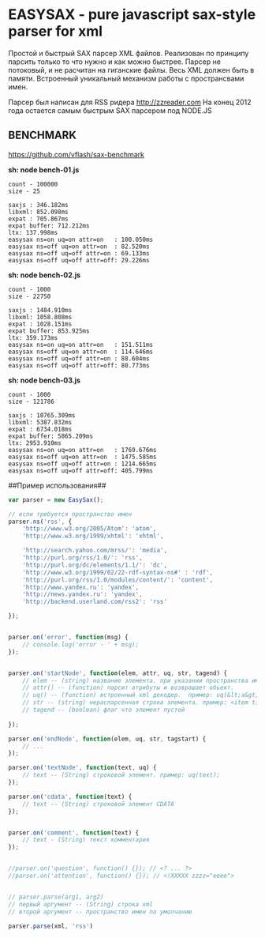 EASYSAX - pure javascript sax-style parser for xml
==================================================
Простой и быстрый SAX парсер XML файлов.
Реализован по принципу парсить только то что нужно и как можно быстрее.
Парсер не потоковый, и не расчитан на гиганские файлы. Весь XML должен быть в памяти.
Встроенный уникальный механизм работы с пространсвами имен.


Парсер был написан для RSS ридера http://zzreader.com
На конец 2012 года остается самым быстрым SAX парсером под NODE.JS



BENCHMARK 
---------------------------------------------------
https://github.com/vflash/sax-benchmark


**sh: node bench-01.js**
```
count - 100000
size - 25

saxjs : 346.182ms
libxml: 852.098ms
expat : 705.867ms
expat buffer: 712.212ms
ltx: 137.998ms
easysax ns=on uq=on attr=on   : 100.050ms
easysax ns=off uq=on attr=on  : 82.520ms
easysax ns=off uq=off attr=on : 69.133ms
easysax ns=off uq=off attr=off: 29.226ms
```

**sh: node bench-02.js**
```
count - 1000
size - 22750

saxjs : 1484.910ms
libxml: 1058.808ms
expat : 1028.151ms
expat buffer: 853.925ms
ltx: 359.173ms
easysax ns=on uq=on attr=on   : 151.511ms
easysax ns=off uq=on attr=on  : 114.646ms
easysax ns=off uq=off attr=on : 88.604ms
easysax ns=off uq=off attr=off: 80.773ms
```

**sh: node bench-03.js**
```
count - 1000
size - 121786

saxjs : 10765.309ms
libxml: 5387.832ms
expat : 6734.018ms
expat buffer: 5865.209ms
ltx: 2953.910ms
easysax ns=on uq=on attr=on   : 1769.676ms
easysax ns=off uq=on attr=on  : 1475.585ms
easysax ns=off uq=off attr=on : 1214.665ms
easysax ns=off uq=off attr=off: 405.799ms
```





##Пример использования##
```js
var parser = new EasySax();

// если требуется пространство имен
parser.ns('rss', {
	'http://www.w3.org/2005/Atom': 'atom',
	'http://www.w3.org/1999/xhtml': 'xhtml',

	'http://search.yahoo.com/mrss/': 'media',
	'http://purl.org/rss/1.0/': 'rss',
	'http://purl.org/dc/elements/1.1/': 'dc',
	'http://www.w3.org/1999/02/22-rdf-syntax-ns#' : 'rdf',
	'http://purl.org/rss/1.0/modules/content/': 'content',
	'http://www.yandex.ru': 'yandex',
	'http://news.yandex.ru': 'yandex',
	'http://backend.userland.com/rss2': 'rss'

});


parser.on('error', function(msg) {
	// console.log('error - ' + msg);
});


parser.on('startNode', function(elem, attr, uq, str, tagend) {
	// elem -- (string) название элемента. при указании пространства имен, то автоматически подставляется префикс
	// attr() -- (function) парсит атрибуты и возврашает обьект. 
	// uq() -- (function) встроенный xml декодер.  пример: uq(&lt;a&gt;)
	// str -- (string) нераспарсенная строка элемента. пример: <item title="text" id="x345">
	// tagend -- (boolean) флаг что элемент пустой
	
});

parser.on('endNode', function(elem, uq, str, tagstart) {
	// ...
});

parser.on('textNode', function(text, uq) {
	// text -- (String) строковой элемент. пример: uq(text);
});

parser.on('cdata', function(text) {
	// text -- (String) строковой элемент CDATA
});


parser.on('comment', function(text) {
	// text - (String) текст комментария
});


//parser.on('question', function() {}); // <? ... ?>
//parser.on('attention', function() {}); // <!XXXXX zzzz="eeee">


// parser.parse(arg1, arg2)
// первый аргумент -- (String) строка xml
// второй аргумент -- пространство имен по умолчанию

parser.parse(xml, 'rss')

```

